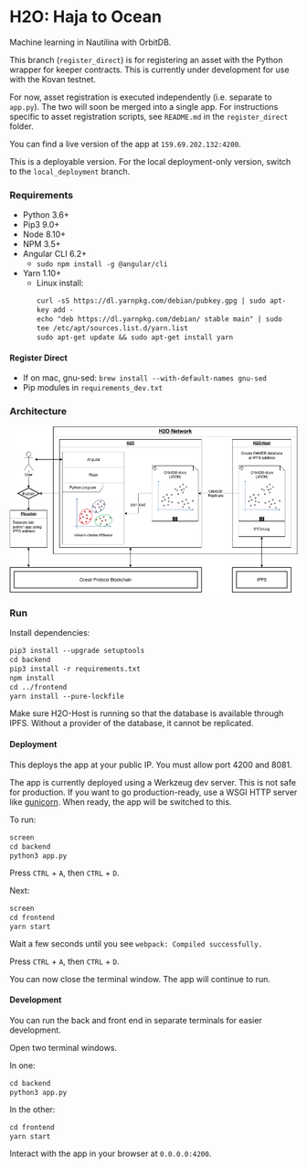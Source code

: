 # H2O: Haja to Ocean

Machine learning in Nautilina with OrbitDB.

This branch (`register_direct`) is for registering an asset with the Python wrapper for keeper contracts. This is currently under development for use with the Kovan testnet.

For now, asset registration is executed independently (i.e. separate to `app.py`). The two will soon be merged into a single app. For instructions specific to asset registration scripts, see `README.md` in the `register_direct` folder.


You can find a live version of the app at `159.69.202.132:4200`.

This is a deployable version. For the local deployment-only version, switch to the `local_deployment` branch.


### Requirements

- Python 3.6+
- Pip3 9.0+
- Node 8.10+
- NPM 3.5+
- Angular CLI 6.2+
  - `sudo npm install -g @angular/cli`
- Yarn 1.10+
   - Linux install:
      ```
      curl -sS https://dl.yarnpkg.com/debian/pubkey.gpg | sudo apt-key add -
      echo "deb https://dl.yarnpkg.com/debian/ stable main" | sudo tee /etc/apt/sources.list.d/yarn.list
      sudo apt-get update && sudo apt-get install yarn
      ```
#### Register Direct

- If on mac, gnu-sed: `brew install --with-default-names gnu-sed`
- Pip modules in `requirements_dev.txt`


### Architecture

![Architecture Diagram](/doc/OceanHaja.png)


### Run

Install dependencies:
```
pip3 install --upgrade setuptools
cd backend
pip3 install -r requirements.txt
npm install
cd ../frontend
yarn install --pure-lockfile
```

Make sure H2O-Host is running so that the database is available through IPFS. Without a provider of the database, it cannot be replicated.

#### Deployment

This deploys the app at your public IP. You must allow port 4200 and 8081.

The app is currently deployed using a Werkzeug dev server. This is not safe for production. If you want to go production-ready, use a WSGI HTTP server like [gunicorn](https://gunicorn.org/). When ready, the app will be switched to this.

To run:
```
screen
cd backend
python3 app.py
```
Press `CTRL` + `A`, then `CTRL` + `D`.

Next:
```
screen
cd frontend
yarn start
```
Wait a few seconds until you see `webpack: Compiled successfully.`

Press `CTRL` + `A`, then `CTRL` + `D`.

You can now close the terminal window. The app will continue to run.


#### Development

You can run the back and front end in separate terminals for easier development.

Open two terminal windows.

In one:
```
cd backend
python3 app.py
```
In the other:
```
cd frontend
yarn start
```

Interact with the app in your browser at `0.0.0.0:4200`.
